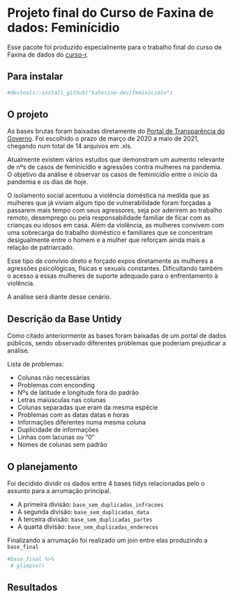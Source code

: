 
<!-- README.md is generated from README.Rmd. Please edit that file -->

# Projeto final do Curso de Faxina de dados: Feminícidio

Esse pacote foi produzido especialmente para o trabalho final do curso
de Faxina de dados do [curso-r](https://curso-r.com/).

## Para instalar

``` r
#devtools::install_github("katerine-dev/feminicidio")
```

## O projeto

As bases brutas foram baixadas diretamente do [Portal de Transparência
do Governo](http://www.ssp.sp.gov.br/transparenciassp/). Foi escolhido o
prazo de março de 2020 a maio de 2021, chegando num total de 14 arquivos
em .xls.

Atualmente existem vários estudos que demonstram um aumento relevante de
nºs de casos de feminicídio e agressões contra mulheres na pandemia. O
objetivo da análise é observar os casos de feminicídio entre o início da
pandemia e os dias de hoje.

O isolamento social acentuou a violência doméstica na medida que as
mulheres que já viviam algum tipo de vulnerabilidade foram forçadas a
passarem mais tempo com seus agressores, seja por aderirem ao trabalho
remoto, desemprego ou pela responsabilidade familiar de ficar com as
crianças ou idosos em casa. Além da violência, as mulheres convivem com
uma sobrecarga do trabalho doméstico e familiares que se concentram
desigualmente entre o homem e a mulher que reforçam ainda mais a relação
de patriarcado.

Esse tipo de convívio direto e forçado expos diretamente as mulheres a
agressões psicológicas, físicas e sexuais constantes. Dificultando
também o acesso a essas mulheres de suporte adequado para o
enfrentamento à violência.

A análise será diante desse cenário.

## Descrição da Base Untidy

Como citado anteriormente as bases foram baixadas de um portal de dados
públicos, sendo observado diferentes problemas que poderiam prejudicar a
análise.

Lista de problemas:

  - Colunas não necessárias
  - Problemas com enconding
  - Nºs de latitude e longitude fora do padrão
  - Letras maiúsculas nas colunas
  - Colunas separadas que eram da mesma espécie
  - Problemas com as datas datas e horas
  - Informações diferentes numa mesma coluna
  - Duplicidade de informações
  - Linhas com lacunas ou “0”
  - Nomes de colunas sem padrão

## O planejamento

Foi decidido dividir os dados entre 4 bases tidys relacionadas pelo o
assunto para a arrumação principal.

  - A primeira divisão: `base_sem_duplicadas_infracoes`
  - A segunda divisão: `base_sem_duplicadas_data`
  - A terceira divisão: `base_sem_duplicadas_partes`
  - A quarta divisão: `base_sem_duplicadas_enderecos`

Finalizando a arrumação foi realizado um join entre elas produzindo a
`base_final`

``` r
#base_final %>% 
 # glimpse()
```

## Resultados
